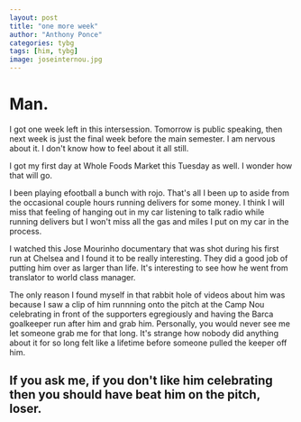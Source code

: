 ```yaml
---
layout: post
title: "one more week"
author: "Anthony Ponce"
categories: tybg
tags: [him, tybg]
image: joseinternou.jpg
---
```


# Man. 

I got one week left in this intersession. Tomorrow is public speaking, then next week is just the final week before the main semester. I am nervous about it. I don't know how to feel about it all still.

I got my first day at Whole Foods Market this Tuesday as well. I wonder how that will go. 

I been playing efootball a bunch with rojo. That's all I been up to aside from the occasional couple hours running delivers for some money. I think I will miss that feeling of hanging out in my car listening to talk radio while running delivers but I won't miss all the gas and miles I put on my car in the process.

I watched this Jose Mourinho documentary that was shot during his first run at Chelsea and I found it to be really interesting. They did a good job of putting him over as larger than life. It's interesting to see how he went from translator to world class manager. 

The only reason I found myself in that rabbit hole of videos about him was because I saw a clip of him runnning onto the pitch at the Camp Nou celebrating in front of the supporters egregiously and having the Barca goalkeeper run after him and grab him. Personally, you would never see me let someone grab me for that long. It's strange how nobody did anything about it for so long felt like a lifetime before someone pulled the keeper off him. 

## If you ask me, if you don't like him celebrating then you should have beat him on the pitch, loser.
